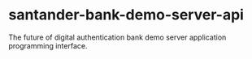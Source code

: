 # santander-bank-demo-server-api
The future of digital authentication bank demo server application programming interface.
